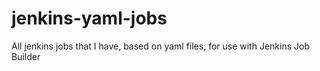 # jenkins-yaml-jobs
All jenkins jobs that I have, based on yaml files, for use with Jenkins Job Builder
